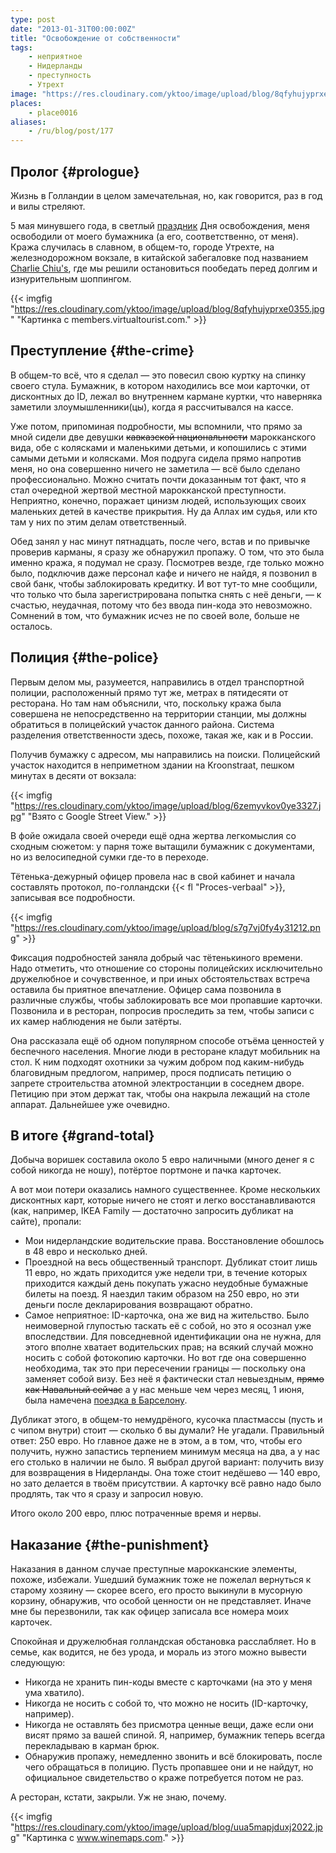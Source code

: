 ```yaml
---
type: post
date: "2013-01-31T00:00:00Z"
title: "Освобождение от собственности"
tags:
    - неприятное
    - Нидерланды
    - преступность
    - Утрехт
image: "https://res.cloudinary.com/yktoo/image/upload/blog/8qfyhujyprxe0355.jpg"
places:
    - place0016
aliases:
    - /ru/blog/post/177
---
```


## Пролог {#prologue}

Жизнь в Голландии в целом замечательная, но, как говорится, раз в год и вилы стреляют.

5 мая минувшего года, в светлый [праздник](0052) Дня освобождения, меня освободили от моего бумажника (а его, соответственно, от меня). Кража случилась в славном, в общем-то, городе Утрехте, на железнодорожном вокзале, в китайской забегаловке под названием [Charlie Chiu's](http://www.charliechiu.nl/), где мы решили остановиться пообедать перед долгим и изнурительным шоппингом.

{{< imgfig "https://res.cloudinary.com/yktoo/image/upload/blog/8qfyhujyprxe0355.jpg" "Картинка с members.virtualtourist.com." >}}

<!--more-->

## Преступление {#the-crime}

В общем-то всё, что я сделал — это повесил свою куртку на спинку своего стула. Бумажник, в котором находились все мои карточки, от дисконтных до ID, лежал во внутреннем кармане куртки, что наверняка заметили злоумышленники(цы), когда я рассчитывался на кассе.

Уже потом, припоминая подробности, мы вспомнили, что прямо за мной сидели две девушки ~~кавказской национальности~~ марокканского вида, обе с колясками и маленькими детьми, и копошились с этими самыми детьми и колясками. Моя подруга сидела прямо напротив меня, но она совершенно ничего не заметила — всё было сделано профессионально. Можно считать почти доказанным тот факт, что я стал очередной жертвой местной марокканской преступности. Неприятно, конечно, поражает цинизм людей, использующих своих маленьких детей в качестве прикрытия. Ну да Аллах им судья, или кто там у них по этим делам ответственный.

Обед занял у нас минут пятнадцать, после чего, встав и по привычке проверив карманы, я сразу же обнаружил пропажу. О том, что это была именно кража, я подумал не сразу. Посмотрев везде, где только можно было, подключив даже персонал кафе и ничего не найдя, я позвонил в свой банк, чтобы заблокировать кредитку. И вот тут-то мне сообщили, что только что была зарегистрирована попытка снять с неё деньги, — к счастью, неудачная, потому что без ввода пин-кода это невозможно. Сомнений в том, что бумажник исчез не по своей воле, больше не осталось.

## Полиция {#the-police}

Первым делом мы, разумеется, направились в отдел транспортной полиции, расположенный прямо тут же, метрах в пятидесяти от ресторана. Но там нам объяснили, что, поскольку кража была совершена не непосредственно на территории станции, мы должны обратиться в полицейский участок данного района. Система разделения ответственности здесь, похоже, такая же, как и в России.

Получив бумажку с адресом, мы направились на поиски. Полицейский участок находится в неприметном здании на Kroonstraat, пешком минутах в десяти от вокзала:

{{< imgfig "https://res.cloudinary.com/yktoo/image/upload/blog/6zemyvkov0ye3327.jpg" "Взято с Google Street View." >}}

В фойе ожидала своей очереди ещё одна жертва легкомыслия со сходным сюжетом: у парня тоже вытащили бумажник с документами, но из велосипедной сумки где-то в переходе.

Тётенька-дежурный офицер провела нас в свой кабинет и начала составлять протокол, по-голландски {{< fl "Proces-verbaal" >}}, записывая все подробности.

{{< imgfig "https://res.cloudinary.com/yktoo/image/upload/blog/s7g7vj0fy4y31212.png" >}}

Фиксация подробностей заняла добрый час тётенькиного времени. Надо отметить, что отношение со стороны полицейских исключительно дружелюбное и сочувственное, и при иных обстоятельствах встреча оставила бы приятное впечатление. Офицер сама позвонила в различные службы, чтобы заблокировать все мои пропавшие карточки. Позвонила и в ресторан, попросив проследить за тем, чтобы записи с их камер наблюдения не были затёрты.

Она рассказала ещё об одном популярном способе отъёма ценностей у беспечного населения. Многие люди в ресторане кладут мобильник на стол. К ним подходят охотники за чужим добром под каким-нибудь благовидным предлогом, например, прося подписать петицию о запрете строительства атомной электростанции в соседнем дворе. Петицию при этом держат так, чтобы она накрыла лежащий на столе аппарат. Дальнейшее уже очевидно.

## В итоге {#grand-total}

Добыча воришек составила около 5 евро наличными (много денег я с собой никогда не ношу), потёртое портмоне и пачка карточек.

А вот мои потери оказались намного существеннее. Кроме нескольких дисконтных карт, которые ничего не стоят и легко восстанавливаются (как, например, IKEA Family — достаточно запросить дубликат на сайте), пропали:

 * Мои нидерландские водительские права. Восстановление обошлось в 48 евро и несколько дней.
 * Проездной на весь общественный транспорт. Дубликат стоит лишь 11 евро, но ждать приходится уже недели три, в течение которых приходится каждый день покупать ужасно неудобные бумажные билеты на поезд. Я наездил таким образом на 250 евро, но эти деньги после декларирования возвращают обратно.
 * Самое неприятное: ID-карточка, она же вид на жительство. Было неимоверной глупостью таскать её с собой, но это я осознал уже впоследствии. Для повседневной идентификации она не нужна, для этого вполне хватает водительских прав; на всякий случай можно носить с собой фотокопию карточки. Но вот где она совершенно необходима, так это при пересечении границы — поскольку она заменяет собой визу. Без неё я фактически стал невыездным, ~~прямо как Навальный сейчас~~ а у нас меньше чем через месяц, 1 июня, была намечена [поездка в Барселону](0162).

  Дубликат этого, в общем-то немудрёного, кусочка пластмассы (пусть и с чипом внутри) стоит — сколько б вы думали? Не угадали. Правильный ответ: 250 евро. Но главное даже не в этом, а в том, что, чтобы его получить, нужно запастись терпением минимум месяца на два, а у нас его столько в наличии не было. Я выбрал другой вариант: получить визу для возвращения в Нидерланды. Она тоже стоит недёшево — 140 евро, но зато делается в твоём присутствии. А карточку всё равно надо было продлять, так что я сразу и запросил новую.

Итого около 200 евро, плюс потраченные время и нервы.

## Наказание {#the-punishment}

Наказания в данном случае преступные марокканские элементы, похоже, избежали. Ушедший бумажник тоже не пожелал вернуться к старому хозяину — скорее всего, его просто выкинули в мусорную корзину, обнаружив, что особой ценности он не представляет. Иначе мне бы перезвонили, так как офицер записала все номера моих карточек.

Спокойная и дружелюбная голландская обстановка расслабляет. Но в семье, как водится, не без урода, и мораль из этого можно вывести следующую:

 * Никогда не хранить пин-коды вместе с карточками (на это у меня ума хватило).
 * Никогда не носить с собой то, что можно не носить (ID-карточку, например).
 * Никогда не оставлять без присмотра ценные вещи, даже если они висят прямо за вашей спиной. Я, например, бумажник теперь всегда перекладываю в карман брюк.
 * Обнаружив пропажу, немедленно звонить и всё блокировать, после чего обращаться в полицию. Пусть пропавшее они и не найдут, но официальное свидетельство о краже потребуется потом не раз.

А ресторан, кстати, закрыли. Уж не знаю, почему.

{{< imgfig "https://res.cloudinary.com/yktoo/image/upload/blog/uua5mapjduxj2022.jpg" "Картинка с www.winemaps.com." >}}
